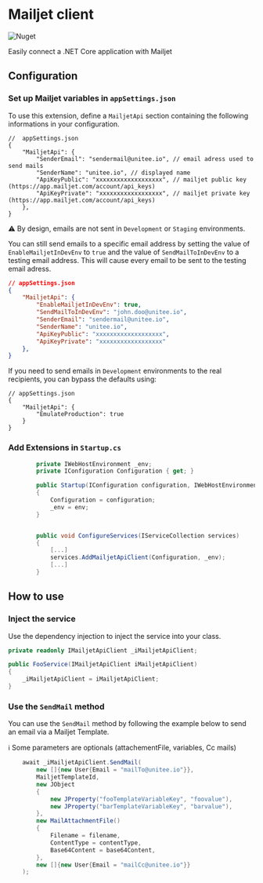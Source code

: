# Mailjet client

![Nuget](https://img.shields.io/nuget/v/Unitee.MailjetApiClient.ApiClient)

Easily connect a .NET Core application with Mailjet

## Configuration

### Set up Mailjet variables in `appSettings.json`

To use this extension, define a `MailjetApi` section containing the following informations in your configuration. 

```jsonc
//  appSettings.json
{
    "MailjetApi": {
        "SenderEmail": "sendermail@unitee.io", // email adress used to send mails
        "SenderName": "unitee.io", // displayed name
        "ApiKeyPublic": "xxxxxxxxxxxxxxxxxxx", // mailjet public key (https://app.mailjet.com/account/api_keys)
        "ApiKeyPrivate": "xxxxxxxxxxxxxxxxxx", // mailjet private key (https://app.mailjet.com/account/api_keys)
    },
}
```

:warning: By design, emails are not sent in `Development` or `Staging` environments.

You can still send emails to a specific email address by setting the value of `EnableMailjetInDevEnv` to `true` and the value of `SendMailToInDevEnv` to a testing email address. This will cause every email to be sent to the testing email adress.

```json
// appSettings.json
{
    "MailjetApi": {
        "EnableMailjetInDevEnv": true,
        "SendMailToInDevEnv": "john.doo@unitee.io",
        "SenderEmail": "sendermail@unitee.io",
        "SenderName": "unitee.io",
        "ApiKeyPublic": "xxxxxxxxxxxxxxxxxxx",
        "ApiKeyPrivate": "xxxxxxxxxxxxxxxxxx"
    },
}
```

If you need to send emails in `Development` environments to the real recipients, you can bypass the defaults using:

```jsonc
// appSettings.json
{
    "MailjetApi": {
        "EmulateProduction": true
    }
}
```

### Add Extensions in `Startup.cs`

```cs
        private IWebHostEnvironment _env;
        private IConfiguration Configuration { get; }

        public Startup(IConfiguration configuration, IWebHostEnvironment env)
        {
            Configuration = configuration;
            _env = env;
        }


        public void ConfigureServices(IServiceCollection services)
        {
            [...]
            services.AddMailjetApiClient(Configuration, _env);
            [...]
        }
``` 

## How to use

### Inject the service

Use the dependency injection to inject the service into your class.

```cs
private readonly IMailjetApiClient _iMailjetApiClient;

public FooService(IMailjetApiClient iMailjetApiClient)
{
    _iMailjetApiClient = iMailjetApiClient;
}
``` 

### Use the `SendMail` method

You can use the `SendMail` method by following the example below to send an email via a Mailjet Template.

:information_source: Some parameters are optionals (attachementFile, variables, Cc mails)

```cs
    await _iMailjetApiClient.SendMail(
        new []{new User{Email = "mailTo@unitee.io"}}, 
        MailjetTemplateId, 
        new JObject
        {
            new JProperty("fooTemplateVariableKey", "foovalue"),
            new JProperty("barTemplateVariableKey", "barvalue"),
        },
        new MailAttachmentFile()
        {
            Filename = filename,
            ContentType = contentType,
            Base64Content = base64Content,
        },
        new []{new User{Email = "mailCc@unitee.io"}} 
    );
```


